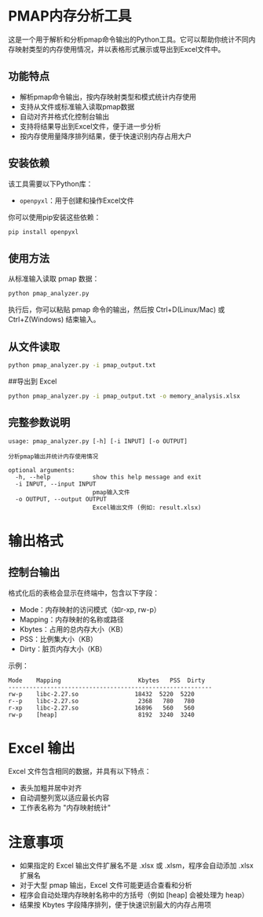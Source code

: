 # PMAP内存分析工具

这是一个用于解析和分析pmap命令输出的Python工具。它可以帮助你统计不同内存映射类型的内存使用情况，并以表格形式展示或导出到Excel文件中。


## 功能特点
- 解析pmap命令输出，按内存映射类型和模式统计内存使用
- 支持从文件或标准输入读取pmap数据
- 自动对齐并格式化控制台输出
- 支持将结果导出到Excel文件，便于进一步分析
- 按内存使用量降序排列结果，便于快速识别内存占用大户


## 安装依赖
该工具需要以下Python库：
- `openpyxl`：用于创建和操作Excel文件

你可以使用pip安装这些依赖：
```bash
pip install openpyxl
```
## 使用方法
从标准输入读取 pmap 数据：
```bash
python pmap_analyzer.py
```
执行后，你可以粘贴 pmap 命令的输出，然后按 Ctrl+D(Linux/Mac) 或 Ctrl+Z(Windows) 结束输入。

## 从文件读取
```bash
python pmap_analyzer.py -i pmap_output.txt
```
##导出到 Excel
```bash
python pmap_analyzer.py -i pmap_output.txt -o memory_analysis.xlsx
```

## 完整参数说明
```plaintext
usage: pmap_analyzer.py [-h] [-i INPUT] [-o OUTPUT]

分析pmap输出并统计内存使用情况

optional arguments:
  -h, --help            show this help message and exit
  -i INPUT, --input INPUT
                        pmap输入文件
  -o OUTPUT, --output OUTPUT
                        Excel输出文件 (例如: result.xlsx)

```

# 输出格式
## 控制台输出
格式化后的表格会显示在终端中，包含以下字段：

* Mode：内存映射的访问模式（如r-xp, rw-p）
* Mapping：内存映射的名称或路径
* Kbytes：占用的总内存大小（KB）
* PSS：比例集大小（KB）
* Dirty：脏页内存大小（KB）

示例：
```plaintext
Mode    Mapping                      Kbytes   PSS  Dirty
----------------------------------------------------------
rw-p    libc-2.27.so                18432  5220  5220
r--p    libc-2.27.so                 2368   780   780
r-xp    libc-2.27.so                16896   560   560
rw-p    [heap]                       8192  3240  3240

```

# Excel 输出
Excel 文件包含相同的数据，并具有以下特点：

* 表头加粗并居中对齐
* 自动调整列宽以适应最长内容
* 工作表名称为 "内存映射统计"

# 注意事项
* 如果指定的 Excel 输出文件扩展名不是 .xlsx 或 .xlsm，程序会自动添加 .xlsx 扩展名
* 对于大型 pmap 输出，Excel 文件可能更适合查看和分析
* 程序会自动处理内存映射名称中的方括号（例如 [heap] 会被处理为 heap）
* 结果按 Kbytes 字段降序排列，便于快速识别最大的内存占用项

